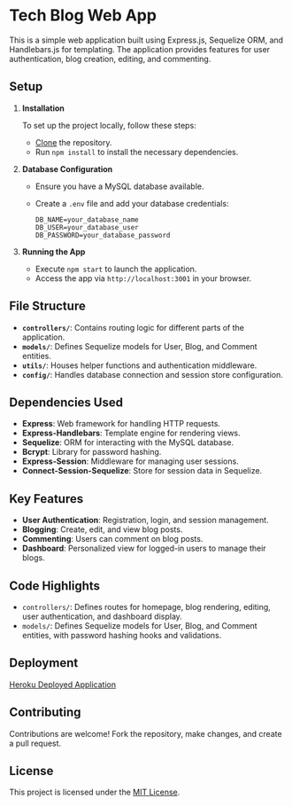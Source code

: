 # Tech Blog Web App

This is a simple web application built using Express.js, Sequelize ORM, and Handlebars.js for templating. The application provides features for user authentication, blog creation, editing, and commenting.

## Setup

1. **Installation**

   To set up the project locally, follow these steps:

   - [Clone](https://github.com/Daleray1231/Tech_Blog)  the repository. 
   - Run `npm install` to install the necessary dependencies.

2. **Database Configuration**

   - Ensure you have a MySQL database available.
   - Create a `.env` file and add your database credentials:

     ```
     DB_NAME=your_database_name
     DB_USER=your_database_user
     DB_PASSWORD=your_database_password
     ```

3. **Running the App**

   - Execute `npm start` to launch the application.
   - Access the app via `http://localhost:3001` in your browser.

## File Structure

- **`controllers/`**: Contains routing logic for different parts of the application.
- **`models/`**: Defines Sequelize models for User, Blog, and Comment entities.
- **`utils/`**: Houses helper functions and authentication middleware.
- **`config/`**: Handles database connection and session store configuration.

## Dependencies Used

- **Express**: Web framework for handling HTTP requests.
- **Express-Handlebars**: Template engine for rendering views.
- **Sequelize**: ORM for interacting with the MySQL database.
- **Bcrypt**: Library for password hashing.
- **Express-Session**: Middleware for managing user sessions.
- **Connect-Session-Sequelize**: Store for session data in Sequelize.

## Key Features

- **User Authentication**: Registration, login, and session management.
- **Blogging**: Create, edit, and view blog posts.
- **Commenting**: Users can comment on blog posts.
- **Dashboard**: Personalized view for logged-in users to manage their blogs.

## Code Highlights

- `controllers/`: Defines routes for homepage, blog rendering, editing, user authentication, and dashboard display.
- `models/`: Defines Sequelize models for User, Blog, and Comment entities, with password hashing hooks and validations.

## Deployment

[Heroku Deployed Application](https://blooming-taiga-54403-4daac811aa65.herokuapp.com)

## Contributing

Contributions are welcome! Fork the repository, make changes, and create a pull request.

## License

This project is licensed under the [MIT License](LICENSE).